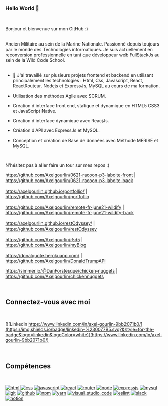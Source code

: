 ### Hello World 👋 
<br>

Bonjour et bienvenue sur mon GitHub :)
<br>
<br>

Ancien Militaire au sein de la Marine Nationale.
Passionné depuis toujours par le monde des Technologies informatiques. Je suis actuellement en reconversion professionnelle en tant que développeur web FullStackJs au sein de la Wild Code School.
<br>
<br>

- 🔭 J'ai travaillé sur plusieurs projets frontend et backend en utilisant principalement les technologies : Html, Css, Javascript, React, ReactRouteur, Nodejs et ExpressJs, MySQL au cours de ma formation.

- Utilisation des méthodes Agile avec SCRUM.
- Création d'interface front end, statique et dynamique en HTML5 CSS3 et JavaScript Native.
- Création d'interface dynamique avec ReacjJs.
- Création d'API avec ExpressJs et MySQL.
- Conception et création de Base de données avec Méthode MERISE et MySQL.
<br>


N'hésitez pas à aller faire un tour sur mes repos :)
<br>

https://github.com/Axelgourlin/0621-racoon-p3-laboite-front   |   https://github.com/Axelgourlin/0621-racoon-p3-laboite-back    
<br>
https://axelgourlin.github.io/portfollio/   |    https://github.com/Axelgourlin/portfollio
<br>                                                       
https://github.com/Axelgourlin/remote-fr-june21-wildify  |   https://github.com/Axelgourlin/remote-fr-june21-wildify-back 
<br>                                                        
https://axelgourlin.github.io/restOdyssey/   |   https://github.com/Axelgourlin/restOdyssey 
<br>                                                         
https://github.com/Axelgourlin/r5d5  |  https://github.com/Axelgourlin/myBlog 
<br>  
https://donalquote.herokuapp.com/  |  https://github.com/Axelgourlin/DonaldTrumpAPI 
<br>

https://simmer.io/@DanForstesque/chicken-nuggets  |  https://github.com/Axelgourlin/chickennuggets



<br>

## Connectez-vous avec moi

<br>

[![Linkedin https://www.linkedin.com/in/axel-gourlin-9bb2071b0/](https://img.shields.io/badge/linkedin-%230077B5.svg?&style=for-the-badge&logo=linkedin&logoColor=white)](https://www.linkedin.com/in/axel-gourlin-9bb2071b0/)

<br> 

## Compétences

<br>

[![html](https://img.shields.io/badge/HTML5-E34F26?style=for-the-badge&logo=html5&logoColor=white)](https://developer.mozilla.org/bm/docs/Web/HTML)
[![css](https://img.shields.io/badge/CSS3-1572B6?style=for-the-badge&logo=css3&logoColor=white)](https://developer.mozilla.org/bm/docs/Web/CSS-)
[![javascript](https://img.shields.io/badge/JavaScript-323330?style=for-the-badge&logo=javascript&logoColor=F7DF1E)](https://developer.mozilla.org/bm/docs/Web/JavaScript)
[![react](https://img.shields.io/badge/React-20232A?style=for-the-badge&logo=react&logoColor=61DAFB)](https://reactjs.org/)
[![router](https://img.shields.io/badge/React_Router-CA4245?style=for-the-badge&logo=react-router&logoColor=white)](https://reacttraining.com/react-router/)
[![node](https://img.shields.io/badge/Node.js-339933?style=for-the-badge&logo=nodedotjs&logoColor=white)](https://nodejs.org/en/)
[![expressjs](https://img.shields.io/badge/Express.js-000000?style=for-the-badge&logo=express&logoColor=white)](https://expressjs.com/fr/)
[![mysql](https://img.shields.io/badge/MySQL-00000F?style=for-the-badge&logo=mysql&logoColor=white)](https://www.mysql.com/fr/)
[![git](https://img.shields.io/badge/Git-F05032?style=for-the-badge&logo=git&logoColor=white)](https://git-scm.com/)
[![github](https://img.shields.io/badge/GitHub-100000?style=for-the-badge&logo=github&logoColor=white)](https://github.com/)
[![npm](https://img.shields.io/badge/npm-CB3837?style=for-the-badge&logo=npm&logoColor=white)](https://www.npmjs.com/)
[![yarn](https://img.shields.io/badge/Yarn-2C8EBB?style=for-the-badge&logo=yarn&logoColor=white)](https://yarnpkg.com/)
[![visual_studio_code](https://img.shields.io/badge/Visual_Studio_Code-0078D4?style=for-the-badge&logo=visual%20studio%20code&logoColor=white)](https://code.visualstudio.com/)
[![eslint](https://img.shields.io/badge/eslint-3A33D1?style=for-the-badge&logo=eslint&logoColor=white)](https://eslint.org/)
[![slack](https://img.shields.io/badge/Slack-4A154B?style=for-the-badge&logo=slack&logoColor=white)](https://slack.com/)
[![notion](https://img.shields.io/badge/Notion-000000?style=for-the-badge&logo=notion&logoColor=white)](https://www.notion.so/fr-fr)


<br>

<!-- https://github.com/alexandresanlim/Badges4-README.md-Profile -->
